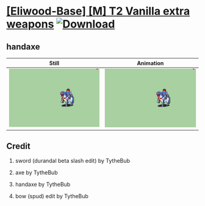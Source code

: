 # [\[Eliwood-Base\] \[M\] T2 Vanilla extra weapons](./) [![Download](https://img.shields.io/badge/Download--red?style=social&logo=github)](https://minhaskamal.github.io/DownGit/#/home?url=https://github.com/Klokinator/FE-Repo/tree/main/Battle%20Animations%2FWIP%20Animations%2F%5BEliwood-Base%5D%20%5BM%5D%20T2%20Vanilla%20extra%20weapons%2F4.%20handaxe)

## handaxe

| Still | Animation |
| :---: | :-------: |
| ![handaxe still](./handaxe_000.png) | ![handaxe](./handaxe.gif) |

## Credit

1. sword (durandal beta slash edit) by TytheBub

3. axe by TytheBub

4. handaxe by TytheBub

5. bow (spud) edit by TytheBub


